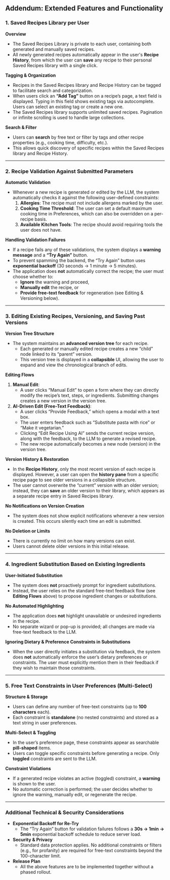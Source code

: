 ## Addendum: Extended Features and Functionality

### 1. Saved Recipes Library per User
**Overview**  
- The Saved Recipes Library is private to each user, containing both generated and manually saved recipes.  
- All newly generated recipes automatically appear in the user's **Recipe History**, from which the user can **save** any recipe to their personal Saved Recipes library with a single click.

**Tagging & Organization**  
- Recipes in the Saved Recipes library and Recipe History can be tagged to facilitate search and categorization.  
- When users click an **“Add Tag”** button on a recipe’s page, a text field is displayed. Typing in this field shows existing tags via autocomplete. Users can select an existing tag or create a new one.  
- The Saved Recipes library supports unlimited saved recipes. Pagination or infinite scrolling is used to handle large collections.

**Search & Filter**  
- Users can **search** by free text or filter by tags and other recipe properties (e.g., cooking time, difficulty, etc.).  
- This allows quick discovery of specific recipes within the Saved Recipes library and Recipe History.

---

### 2. Recipe Validation Against Submitted Parameters

**Automatic Validation**  
- Whenever a new recipe is generated or edited by the LLM, the system automatically checks it against the following user-defined constraints:
  1. **Allergies**: The recipe must not include allergens marked by the user.  
  2. **Cooking Time Threshold**: The user can set a default maximum cooking time in Preferences, which can also be overridden on a per-recipe basis.  
  3. **Available Kitchen Tools**: The recipe should avoid requiring tools the user does not have.

**Handling Validation Failures**  
- If a recipe fails any of these validations, the system displays a **warning message** and a **“Try Again”** button.  
- To prevent spamming the backend, the “Try Again” button uses **exponential backoff** (30 seconds → 1 minute → 5 minutes).  
- The application does **not** automatically correct the recipe; the user must choose whether to:
  - **Ignore** the warning and proceed,  
  - **Manually edit** the recipe, or  
  - **Provide free-text feedback** for regeneration (see Editing & Versioning below).

---

### 3. Editing Existing Recipes, Versioning, and Saving Past Versions

**Version Tree Structure**  
- The system maintains an **advanced version tree** for each recipe.  
  - Each generated or manually edited recipe creates a new “child” node linked to its “parent” version.  
  - This version tree is displayed in a **collapsible** UI, allowing the user to expand and view the chronological branch of edits.

**Editing Flows**  
1. **Manual Edit**:  
   - A user clicks “Manual Edit” to open a form where they can directly modify the recipe’s text, steps, or ingredients. Submitting changes creates a new version in the version tree.
2. **AI-Driven Edit (Free-Text Feedback)**:  
   - A user clicks “Provide Feedback,” which opens a modal with a text box.  
   - The user enters feedback such as “Substitute pasta with rice” or “Make it vegetarian.”  
   - Clicking “Edit Recipe Using AI” sends the current recipe version, along with the feedback, to the LLM to generate a revised recipe.  
   - The new recipe automatically becomes a new node (version) in the version tree.

**Version History & Restoration**  
- In the **Recipe History**, only the most recent version of each recipe is displayed. However, a user can open the **history pane** from a specific recipe page to see older versions in a collapsible structure.  
- The user cannot overwrite the “current” version with an older version; instead, they can **save** an older version to their library, which appears as a separate recipe entry in Saved Recipes library.

**No Notifications on Version Creation**  
- The system does not show explicit notifications whenever a new version is created. This occurs silently each time an edit is submitted.

**No Deletion or Limits**  
- There is currently no limit on how many versions can exist.  
- Users cannot delete older versions in this initial release.

---

### 4. Ingredient Substitution Based on Existing Ingredients

**User-Initiated Substitution**  
- The system does **not** proactively prompt for ingredient substitutions.  
- Instead, the user relies on the standard free-text feedback flow (see **Editing Flows** above) to propose ingredient changes or substitutions.

**No Automated Highlighting**  
- The application does **not** highlight unavailable or undesired ingredients in the recipe.  
- No separate wizard or pop-up is provided; all changes are made via free-text feedback to the LLM.

**Ignoring Dietary & Preference Constraints in Substitutions**  
- When the user directly initiates a substitution via feedback, the system does **not** automatically enforce the user’s dietary preferences or constraints. The user must explicitly mention them in their feedback if they wish to maintain those constraints.

---

### 5. Free Text Constraints in User Preferences (Multi-Select)

**Structure & Storage**  
- Users can define any number of free-text constraints (up to **100 characters** each).  
- Each constraint is **standalone** (no nested constraints) and stored as a text string in user preferences.

**Multi-Select & Toggling**  
- In the user’s preference page, these constraints appear as searchable **pill-shaped** items.  
- Users can toggle specific constraints before generating a recipe. Only **toggled** constraints are sent to the LLM.

**Constraint Violations**  
- If a generated recipe violates an active (toggled) constraint, a **warning** is shown to the user.  
- No automatic correction is performed; the user decides whether to ignore the warning, manually edit, or regenerate the recipe.

---

### Additional Technical & Security Considerations

- **Exponential Backoff for Re-Try**  
  - The “Try Again” button for validation failures follows a **30s → 1min → 5min** exponential backoff schedule to reduce server load.
- **Security & Privacy**  
  - Standard data protection applies. No additional constraints or filters (e.g., for profanity) are required for free-text constraints beyond the 100-character limit.
- **Release Plan**  
  - All the above features are to be implemented together without a phased rollout.
